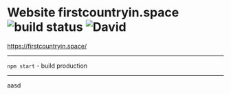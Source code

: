 Website firstcountryin.space ![build status](https://github.com/4-life/firstcountryin.space/actions/workflows/main.yml/badge.svg) ![David](https://img.shields.io/david/4-life/firstcountryin.space)
============

https://firstcountryin.space/

---

  `npm start` - build production

---
aasd
